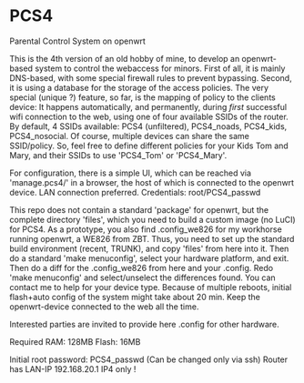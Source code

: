 # PCS4
Parental Control System on openwrt

This is the 4th version of an old hobby of mine, to develop an openwrt-based system to control the webaccess for minors.
First of all, it is mainly DNS-based, with some special firewall rules to prevent bypassing.
Second, it is using a database for the storage of the access policies.
The very special (unique ?) feature, so far, is the mapping of policy to the clients device:
It happens automatically, and permanently, during _first_ successful wifi connection to the web, using one of four available SSIDs of the router.
By default, 4 SSIDs available: PCS4 (unfiltered), PCS4_noads, PCS4_kids, PCS4_nosocial.
Of course, multiple devices can share the same SSID/policy.
So, feel free to define different policies for your Kids Tom and Mary, and their SSIDs to use 'PCS4_Tom' or 'PCS4_Mary'.

For configuration, there is a simple UI, which can be reached via 'manage.pcs4/' in a browser, the host of which is connected to the openwrt device. LAN connection preferred.
Credentials: root/PCS4_passwd

This repo does not contain a standard 'package' for openwrt, but the complete directory 'files', which you need to build a custom image (no LuCI) for PCS4.
As a prototype, you also find .config_we826 for my workhorse running openwrt, a WE826 from ZBT.
Thus, you need to set up the standard build environment (recent, TRUNK), and copy 'files' from here into it.
Then do a standard 'make menuconfig', select your hardware platform, and exit. Then do a diff for the .config_we826 from here and your .config.
Redo 'make menuconfig' and select/unselect the differences found.
You can contact me to help for your device type.
Because of multiple reboots, initial flash+auto config of the system might take about 20 min. 
Keep the openwrt-device connected to the web all the time.

Interested parties are invited to provide here .config for other hardware.

Required RAM: 128MB
Flash: 16MB

Initial root password: PCS4_passwd
(Can be changed only via ssh)
Router has LAN-IP 192.168.20.1
IP4 only !

